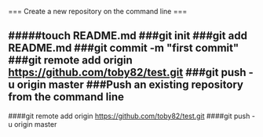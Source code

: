 
=== Create a new repository on the command line ===

#####touch README.md
###git init
###git add README.md
###git commit -m "first commit"
###git remote add origin https://github.com/toby82/test.git
###git push -u origin master
###Push an existing repository from the command line
----------
####git remote add origin https://github.com/toby82/test.git
####git push -u origin master

